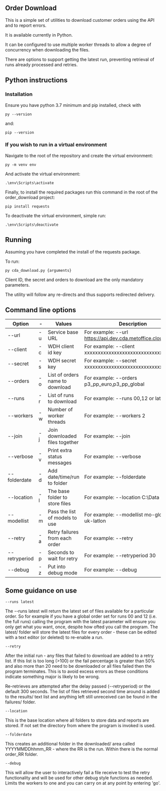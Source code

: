 ## Order Download

This is a simple set of utilities to download customer orders using the API and to report errors.

It is available currently in Python.

It can be configured to use multiple worker threads to allow a degree of concurrency when downloading the files.

There are options to support getting the latest run, preventing retrieval of runs already processed and retries.

## Python instructions

### Installation

Ensure you have python 3.7 minimum and pip installed, check with
```
py --version
```
and:

```
pip --version
```

### If you wish to run in a virtual environment

Navigate to the root of the repository and create the virtual environment:
```
py -m venv env
```
And activate the virtual environment:

```
.\env\Scripts\activate
```

Finally, to install the required packages run this command in the root of the order_download project:
```
pip install requests
```

To deactivate the virtual environment, simple run:
```
.\env\Scripts\deactivate
```

## Running

Assuming you have completed the install of the requests package.

To run:
```
py cda_download.py {arguments}
```
Client ID, the secret and orders to download are the only mandatory parameters.

The utility will follow any re-directs and thus supports redirected delivery.

## Command line options

| Option           | - | Values                           | Description                                                    | Default |
| ---------------- | - |--------------------------------- | ---------------------------------------------------------------|-------- |
| --url            | -u| Service base URL                 | For example: --url https://api.dev.cda.metoffice.cloud/1.0.0   |         |  
| --client         | -c| WDH client id key                 | For example: --client xxxxxxxxxxxxxxxxxxxxxxxxxxxxxxxxxxxx    |         |  
| --secret         | -s| WDH secret key                    | For example: --secret xxxxxxxxxxxxxxxxxxxxxxxxxxxxxxxxxxxx    |         |  
| --orders         | -o| List of orders name to download  | For example: --orders p3_pp_euro,p3_pp_global                  |         |  
| --runs           | -r| List of runs to download         | For example: --runs 00,12 or latest                            | 0,6,12,18 |  
| --workers        | -w| Number of worker threads         | For example: --workers 2                                       | 4       |  
| --join           | -j| Join downloaded files together   | For example: --join                                            | False   | 
| --verbose        | -v| Print extra status messages      | For example: --verbose                                         | False   | 
| --folderdate     | -d| Add date/time/run to folder      | For example: --folderdate                                      | False   | 
| --location       | -l| The base folder to store files   | For example: --location C:\Data                                |         | 
| --modellist      | -m| Pass the list of models to use   | For example: --modellist mo-global,m-uk-latlon                 |         | 
| --retry          | -a| Retry failures from each order   | For example: --retry                                           | False   | 
| --retryperiod    | -p| Seconds to wait for retry        | For example: --retryperiod 30                                  | 300     | 
| --debug          | -z| Put into debug mode              | For example: --debug                                           | False   | 

## Some guidance on use

```
--runs latest
```

The --runs latest will return the latest set of files available for a particular order.  So for example if you have a global order set for runs 00 and 12 (i.e. the full runs) calling the program with the latest parameter will ensure you only get what you want, once, despite how ofted you call the program.  The latest/ folder will store the latest files for every order - these can be edited with a text editor (or deleted) to re-enable a run.

```
--retry
```

After the initial run - any files that failed to download are added to a retry list.  If this list is too long (>100) or the fail percentage is greater than 50% and also more than 20 need to be downloaded or all files failed then the program terminates.  This is to avoid excess errors as these conditions indicate something major is likely to be wrong.

Re-retrieves are attempted after the delay passed (--retryperiod) or the default 300 seconds.  The list of files retrieved second time around is added to the results/ text list and anything left still unreceived can be found in the failures/ folder.


```
--location
```

This is the base location where all folders to store data and reports are stored.  If not set the directory from where the program is invoked is used.


```
--folderdate
```

This creates an additional folder in the downloaded/ area called YYYYMMDDhhmm_RR - where the RR is the run.  Within there is the normal order_RR folder.

```
--debug
```
 
This will allow the user to interactively fail a file receive to test the retry functionality and will be used for other debug style functions as needed. 
Limits the workers to one and you can carry on at any point by entering 'go'.
